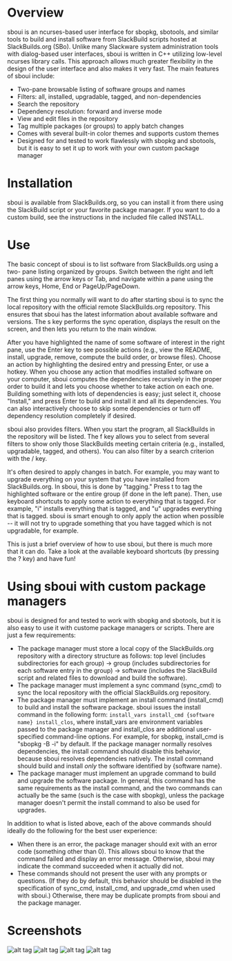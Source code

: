 Overview
================================================================================
sboui is an ncurses-based user interface for sbopkg, sbotools, and similar tools
to build and install software from SlackBuild scripts hosted at SlackBuilds.org
(SBo). Unlike many Slackware system administration tools with dialog-based user
interfaces, sboui is written in C++ utilizing low-level ncurses library calls.
This approach allows much greater flexibility in the design of the user
interface and also makes it very fast. The main features of sboui include:

* Two-pane browsable listing of software groups and names
* Filters: all, installed, upgradable, tagged, and non-dependencies
* Search the repository
* Dependency resolution: forward and inverse mode
* View and edit files in the repository
* Tag multiple packages (or groups) to apply batch changes
* Comes with several built-in color themes and supports custom themes
* Designed for and tested to work flawlessly with sbopkg and sbotools, but it is
  easy to set it up to work with your own custom package manager

Installation
================================================================================
sboui is available from SlackBuilds.org, so you can install it from there using
the SlackBuild script or your favorite package manager. If you want to do a
custom build, see the instructions in the included file called INSTALL.

Use
================================================================================
The basic concept of sboui is to list software from SlackBuilds.org using a two-
pane listing organized by groups. Switch between the right and left panes using
the arrow keys or Tab, and navigate within a pane using the arrow keys, Home,
End or PageUp/PageDown.

The first thing you normally will want to do after starting sboui is to sync the
local repository with the official remote SlackBuilds.org repository. This
ensures that sboui has the latest information about available software and
versions. The s key performs the sync operation, displays the result on the
screen, and then lets you return to the main window.

After you have highlighted the name of some software of interest in the right
pane, use the Enter key to see possible actions (e.g., view the README, install,
upgrade, remove, compute the build order, or browse files). Choose an action by
highlighting the desired entry and pressing Enter, or use a hotkey. When you
choose any action that modifies installed software on your computer, sboui
computes the dependencies recursively in the proper order to build it and lets
you choose whether to take action on each one. Building something with lots of
dependencies is easy; just select it, choose "Install," and press Enter to build
and install it and all its dependencies. You can also interactively choose to
skip some dependencies or turn off dependency resolution completely if desired.

sboui also provides filters. When you start the program, all SlackBuilds in the
repository will be listed. The f key allows you to select from several filters
to show only those SlackBuilds meeting certain criteria (e.g., installed,
upgradable, tagged, and others). You can also filter by a search criterion with
the / key.

It's often desired to apply changes in batch. For example, you may want to
upgrade everything on your system that you have installed from SlackBuilds.org.
In sboui, this is done by "tagging." Press t to tag the highlighted software
or the entire group (if done in the left pane). Then, use keyboard shortcuts to
apply some action to everything that is tagged. For example, "i" installs
everything that is tagged, and "u" upgrades everything that is tagged. sboui is
smart enough to only apply the action when possible -- it will not try to
upgrade something that you have tagged which is not upgradable, for example.

This is just a brief overview of how to use sboui, but there is much more that
it can do. Take a look at the available keyboard shortcuts (by pressing the ?
key) and have fun!

Using sboui with custom package managers
================================================================================
sboui is designed for and tested to work with sbopkg and sbotools, but it is
also easy to use it with custome package managers or scripts. There are just a
few requirements:

* The package manager must store a local copy of the SlackBuilds.org repository
  with a directory structure as follows: top level (includes subdirectories for
  each group) -> group (includes subdirectories for each software entry in the
  group) -> software (includes the SlackBuild script and related files to
  download and build the software).
* The package manager must implement a sync command (sync_cmd) to sync the local
  repository with the official SlackBuilds.org repository.
* The package manager must implement an install command (install_cmd) to build
  and install the software package. sboui issues the install command in the
  following form: `install_vars install_cmd {software name} install_clos`, where
  install_vars are environment variables passed to the package manager and
  install_clos are additional user-specified command-line options. For example,
  for sbopkg, install_cmd is "sbopkg -B -i" by default. If the package manager
  normally resolves dependencies, the install command should disable this
  behavior, because sboui resolves dependencies natively. The install command
  should build and install *only* the software identified by {software name}.
* The package manager must implement an upgrade command to build and upgrade
  the software package. In general, this command has the same requirements as
  the install command, and the two commands can actually be the same (such is
  the case with sbopkg), unless the package manager doesn't permit the install
  command to also be used for upgrades.

In addition to what is listed above, each of the above commands should ideally
do the following for the best user experience:

* When there is an error, the package manager should exit with an error code
  (something other than 0). This allows sboui to know that the command failed
  and display an error message. Otherwise, sboui may indicate the command
  succeeded when it actually did not.
* These commands should not present the user with any prompts or questions. (If
  they do by default, this behavior should be disabled in the specification of
  sync_cmd, install_cmd, and upgrade_cmd when used with sboui.) Otherwise,
  there may be duplicate prompts from sboui and the package manager.

Screenshots
================================================================================
![alt tag](https://raw.githubusercontent.com/montagdude/sboui/master/screenshots/filters.png)
![alt tag](https://raw.githubusercontent.com/montagdude/sboui/master/screenshots/commander.png)
![alt tag](https://raw.githubusercontent.com/montagdude/sboui/master/screenshots/search.png)
![alt tag](https://raw.githubusercontent.com/montagdude/sboui/master/screenshots/install.png)
